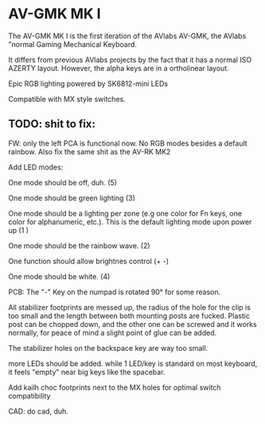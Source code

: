 
# AV-GMK MK I

  

The AV-GMK MK I is the first iteration of the AVlabs AV-GMK, the AVlabs "normal Gaming Mechanical Keyboard.

It differs from previous AVlabs projects by the fact that it has a normal ISO AZERTY layout. However, the alpha keys are in a ortholinear layout.

Epic RGB lighting powered by SK6812-mini LEDs

Compatible with MX style switches.

  
  

## TODO: shit to fix:

  

FW: only the left PCA is functional now. No RGB modes besides a default rainbow. Also fix the same shit as the AV-RK MK2

Add LED modes:

One mode should be off, duh. (5)

One mode should be green lighting (3)

One mode should be a lighting per zone (e.g one color for Fn keys, one color for alphanumeric, etc.). This is the default lighting mode upon power up (1 )

One mode should be the rainbow wave.  (2)

One function should allow brightnes control (+ -)

One mode should be white. (4)



  
  

PCB: The "-" Key on the numpad is rotated 90° for some reason.

All stabilizer footprints are messed up, the radius of the hole for the clip is too small and the length between both mounting posts are fucked. Plastic post can be chopped down, and the other one can be screwed and it works normally, for peace of mind a slight point of glue can be added.

The stabilizer holes on the backspace key are way too small.

more LEDs should be added. while 1 LED/key is standard on most keyboard, it feels "empty" near big keys like the spacebar.

Add kailh choc footprints next to the MX holes for optimal switch compatibility

  

CAD: do cad, duh.